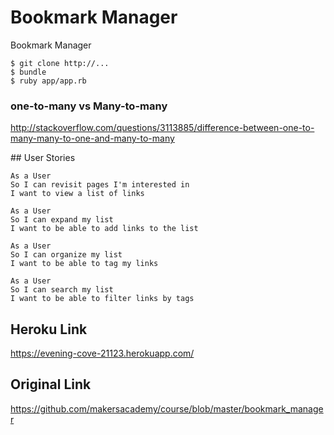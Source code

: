 # Bookmark Manager

Bookmark Manager

```
$ git clone http://...
$ bundle
$ ruby app/app.rb
```


### one-to-many vs Many-to-many

http://stackoverflow.com/questions/3113885/difference-between-one-to-many-many-to-one-and-many-to-many


## User Stories

```
As a User
So I can revisit pages I'm interested in
I want to view a list of links

As a User
So I can expand my list
I want to be able to add links to the list

As a User
So I can organize my list
I want to be able to tag my links

As a User
So I can search my list
I want to be able to filter links by tags
```

## Heroku Link

https://evening-cove-21123.herokuapp.com/

## Original Link
https://github.com/makersacademy/course/blob/master/bookmark_manager
